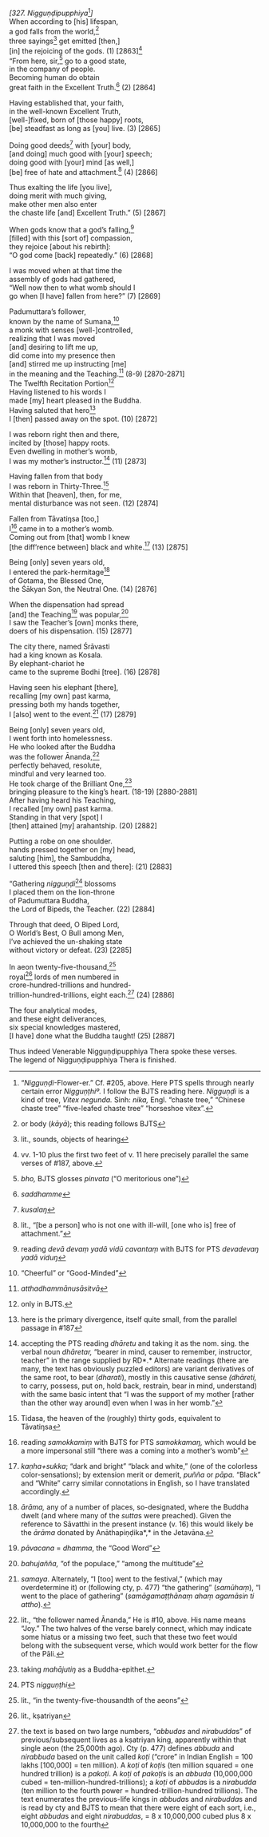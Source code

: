*\[327. Nigguṇḍipupphiya*[^1]*\]*  
When according to \[his\] lifespan,  
a god falls from the world,[^2]  
three sayings[^3] get emitted \[then,\]  
\[in\] the rejoicing of the gods. (1) \[2863\][^4]  
“From here, sir,[^5] go to a good state,  
in the company of people.  
Becoming human do obtain  
great faith in the Excellent Truth.[^6] (2) \[2864\]

Having established that, your faith,  
in the well-known Excellent Truth,  
\[well-\]fixed, born of \[those happy\] roots,  
\[be\] steadfast as long as \[you\] live. (3) \[2865\]

Doing good deeds[^7] with \[your\] body,  
\[and doing\] much good with \[your\] speech;  
doing good with \[your\] mind \[as well,\]  
\[be\] free of hate and attachment.[^8] (4) \[2866\]

Thus exalting the life \[you live\],  
doing merit with much giving,  
make other men also enter  
the chaste life \[and\] Excellent Truth.” (5) \[2867\]

When gods know that a god’s falling,[^9]  
\[filled\] with this \[sort of\] compassion,  
they rejoice \[about his rebirth\]:  
“O god come \[back\] repeatedly.” (6) \[2868\]

I was moved when at that time the  
assembly of gods had gathered,  
“Well now then to what womb should I  
go when \[I have\] fallen from here?” (7) \[2869\]

Padumuttara’s follower,  
known by the name of Sumana,[^10]  
a monk with senses \[well-\]controlled,  
realizing that I was moved  
\[and\] desiring to lift me up,  
did come into my presence then  
\[and\] stirred me up instructing \[me\]  
in the meaning and the Teaching.[^11] (8-9) \[2870-2871\]  
The Twelfth Recitation Portion[^12]  
Having listened to his words I  
made \[my\] heart pleased in the Buddha.  
Having saluted that hero[^13]  
I \[then\] passed away on the spot. (10) \[2872\]

I was reborn right then and there,  
incited by \[those\] happy roots.  
Even dwelling in mother’s womb,  
I was my mother’s instructor.[^14] (11) \[2873\]

Having fallen from that body  
I was reborn in Thirty-Three.[^15]  
Within that \[heaven\], then, for me,  
mental disturbance was not seen. (12) \[2874\]

Fallen from Tāvatiŋsa \[too,\]  
I[^16] came in to a mother’s womb.  
Coming out from \[that\] womb I knew  
\[the diff’rence between\] black and white.[^17] (13) \[2875\]

Being \[only\] seven years old,  
I entered the park-hermitage[^18]  
of Gotama, the Blessed One,  
the Śākyan Son, the Neutral One. (14) \[2876\]

When the dispensation had spread  
\[and\] the Teaching[^19] was popular,[^20]  
I saw the Teacher’s \[own\] monks there,  
doers of his dispensation. (15) \[2877\]

The city there, named Śrāvasti  
had a king known as Kosala.  
By elephant-chariot he  
came to the supreme Bodhi \[tree\]. (16) \[2878\]

Having seen his elephant \[there\],  
recalling \[my own\] past karma,  
pressing both my hands together,  
I \[also\] went to the event.[^21] (17) \[2879\]

Being \[only\] seven years old,  
I went forth into homelessness.  
He who looked after the Buddha  
was the follower Ānanda,[^22]  
perfectly behaved, resolute,  
mindful and very learned too.  
He took charge of the Brilliant One,[^23]  
bringing pleasure to the king’s heart. (18-19) \[2880-2881\]  
After having heard his Teaching,  
I recalled \[my own\] past karma.  
Standing in that very \[spot\] I  
\[then\] attained \[my\] arahantship. (20) \[2882\]

Putting a robe on one shoulder.  
hands pressed together on \[my\] head,  
saluting \[him\], the Sambuddha,  
I uttered this speech \[then and there\]: (21) \[2883\]

“Gathering *nigguṇḍi*[^24] blossoms  
I placed them on the lion-throne  
of Padumuttara Buddha,  
the Lord of Bipeds, the Teacher. (22) \[2884\]

Through that deed, O Biped Lord,  
O World’s Best, O Bull among Men,  
I’ve achieved the un-shaking state  
without victory or defeat. (23) \[2285\]

In aeon twenty-five-thousand,[^25]  
royal[^26] lords of men numbered in  
crore-hundred-trillions and hundred-  
trillion-hundred-trillions, eight each.[^27] (24) \[2886\]

The four analytical modes,  
and these eight deliverances,  
six special knowledges mastered,  
\[I have\] done what the Buddha taught! (25) \[2887\]

Thus indeed Venerable Nigguṇḍipupphiya Thera spoke these verses.  
The legend of Nigguṇḍipupphiya Thera is finished.  
[^1]: “*Nigguṇḍi*-Flower-er.” Cf. \#205, above. Here PTS spells through
    nearly certain error *Nigguṇṭhiº.* I follow the BJTS reading here.
    *Nigguṇḍi* is a kind of tree, *Vitex negunda.* Sinh: *nika,* Engl.
    “chaste tree,” “Chinese chaste tree” “five-leafed chaste tree”
    “horseshoe vitex”.  
[^2]: or body (*kāyā*); this reading follows BJTS  
[^3]: lit., sounds, objects of hearing  
[^4]: vv\. 1-10 plus the first two feet of v. 11 here precisely parallel the
    same verses of \#187, above.  
[^5]: *bho,* BJTS glosses *pinvata* (“O meritorious one”)  
[^6]: *saddhamme*  
[^7]: *kusalaŋ*  
[^8]: lit., “\[be a person\] who is not one with ill-will, \[one who
    is\] free of attachment.”  
[^9]: reading *devā devaṃ yadā vidū cavantaṃ* with BJTS for PTS
    *devadevaŋ yadā viduŋ*  
[^10]: “Cheerful” or “Good-Minded”  
[^11]: *atthadhammānusāsitvā*  
[^12]: only in BJTS.  
[^13]: here is the primary divergence, itself quite small, from the
    parallel passage in \#187  
[^14]: accepting the PTS reading *dhāretu* and taking it as the nom.
    sing. the verbal noun *dhāretar,* “bearer in mind, causer to
    remember, instructor, teacher” in the range supplied by RD*.*
    Alternate readings (there are many, the text has obviously puzzled
    editors) are variant derivatives of the same root, to bear
    (*dharati*), mostly in this causative sense *(dhāreti,* to carry,
    possess, put on, hold back, restrain, bear in mind, understand) with
    the same basic intent that “I was the support of my mother \[rather
    than the other way around\] even when I was in her womb.”  
[^15]: Tidasa, the heaven of the (roughly) thirty gods, equivalent to
    Tāvatiŋsa  
[^16]: reading *samokkamiṃ* with BJTS for PTS *samokkamaŋ,* which would
    be a more impersonal still “there was a coming into a mother’s womb”  
[^17]: *kaṇha+sukka*; “dark and bright” “black and white,” (one of the
    colorless color-sensations); by extension merit or demerit, *puñña*
    or *pāpa.* “Black” and “White” carry similar connotations in
    English, so I have translated accordingly.  
[^18]: *ārāma,* any of a number of places, so-designated, where the
    Buddha dwelt (and where many of the *sutta*s were preached). Given
    the reference to Sāvatthi in the present instance (v. 16) this would
    likely be the *ārāma* donated by Anāthapiṇḍika*,* in the Jetavāna.  
[^19]: *pāvacana* = *dhamma*, the “Good Word”  
[^20]: *bahujañña,* “of the populace,” “among the multitude”  
[^21]: *samaya*. Alternately, “I \[too\] went to the festival,” (which
    may overdetermine it) or (following cty, p. 477) “the gathering”
    (*samūhaṃ*), “I went to the place of gathering” (*samāgamaṭṭhānaṃ
    ahaṃ agamāsin ti attho*).  
[^22]: lit., “the follower named Ānanda,” He is \#10, above. His name
    means “Joy.” The two halves of the verse barely connect, which may
    indicate some hiatus or a missing two feet, such that these two feet
    would belong with the subsequent verse, which would work better for
    the flow of the Pāli.  
[^23]: taking *mahājutiŋ* as a Buddha-epithet.  
[^24]: PTS *nigguṇṭhi*  
[^25]: lit., “in the twenty-five-thousandth of the aeons”  
[^26]: lit., kṣatriyan  
[^27]: the text is based on two large numbers, “*abbudas* and
    *nirabudda*s” of previous/subsequent lives as a kṣatriyan king,
    apparently within that single aeon (the 25,000th ago). Cty (p. 477)
    defines *abbuda* and *nirabbuda* based on the unit called *koṭi*
    (“crore” in Indian English = 100 lakhs \[100,000\] = ten million). A
    *koṭi* of *koṭi*s (ten million squared = one hundred trillion) is a
    *pakoṭi*. A *koṭi* of *pakoṭi*s is an *abbuda* (10,000,000 cubed =
    ten-million-hundred-trillions); a *koṭi* of *abbuda*s is a
    *nirabudda* (ten million to the fourth power =
    hundred-trillion-hundred trillions). The text enumerates the
    previous-life kings in *abbuda*s and *nirabudda*s and is read by cty
    and BJTS to mean that there were eight of each sort, i.e., eight
    *abbuda*s and eight *nirabuddas*, = 8 x 10,000,000 cubed plus 8 x
    10,000,000 to the fourth

